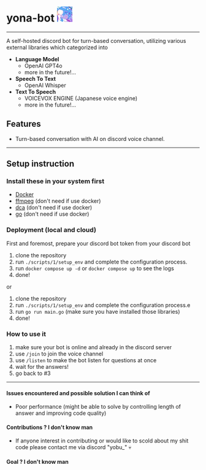 # yona-bot ![logo](./assets/images/logo.jpg)

---

A self-hosted discord bot for turn-based conversation, utilizing various external libraries which categorized into

- **Language Model**
  - OpenAI GPT4o
  - more in the future!...
- **Speech To Text**
  - OpenAI Whisper
- **Text To Speech**
  - VOICEVOX ENGINE (Japanese voice engine)
  - more in the future!...

## Features

- Turn-based conversation with AI on discord voice channel.

---

## Setup instruction

### Install these in your system first

- [Docker](https://www.docker.com/get-started/)
- [ffmpeg](https://www.ffmpeg.org/download.html) (don't need if use docker)
- [dca](https://github.com/bwmarrin/dca/tree/master/cmd/dca) (don't need if use docker)
- [go](https://go.dev/doc/install) (don't need if use docker)

### Deployment (local and cloud)

First and foremost, prepare your discord bot token from your discord bot

1. clone the repository
2. run `./scripts/1/setup_env` and complete the configuration process.
3. run `docker compose up -d` or `docker compose up` to see the logs
4. done!

or

1. clone the repository
2. run `./scripts/1/setup_env` and complete the configuration process.e
3. run `go run main.go` (make sure you have installed those libraries)
4. done!

### How to use it

1. make sure your bot is online and already in the discord server
2. use `/join` to join the voice channel
3. use `/listen` to make the bot listen for questions at once
4. wait for the answers!
5. go back to #3

---

#### Issues encountered and possible solution I can think of

- Poor performance (might be able to solve by controlling length of answer and improving code quality)

#### Contributions ? I don't know man

- If anyone interest in contributing or would like to scold about my shit code please contact me via discord "yobu\_" 💀

#### Goal ? I don't know man
